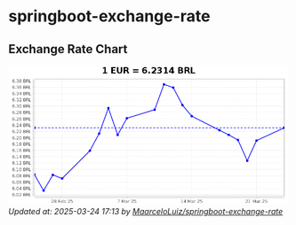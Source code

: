 # springboot-exchange-rate

<!-- EXCHANGE-RATE-START -->
## Exchange Rate Chart

![Exchange Rate Chart](charts/chart.png)*Updated at: 2025-03-24 17:13 by [MaarceloLuiz/springboot-exchange-rate](https://github.com/MaarceloLuiz/springboot-exchange-rate)*


<!-- EXCHANGE-RATE-END -->
